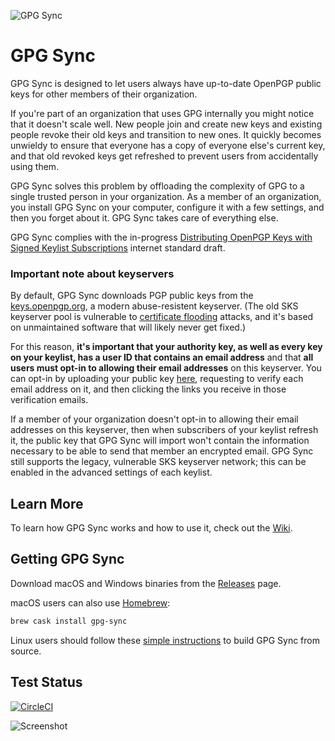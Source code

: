 ![GPG Sync](./logo/logo.png)

# GPG Sync

GPG Sync is designed to let users always have up-to-date OpenPGP public
keys for other members of their organization.

If you're part of an organization that uses GPG internally you might
notice that it doesn't scale well. New people join and create new keys
and existing people revoke their old keys and transition to new ones.
It quickly becomes unwieldy to ensure that everyone has a copy of everyone
else's current key, and that old revoked keys get refreshed to prevent
users from accidentally using them.

GPG Sync solves this problem by offloading the complexity of GPG to a
single trusted person in your organization. As a member of an organization,
you install GPG Sync on your computer, configure it with a few settings,
and then you forget about it. GPG Sync takes care of everything else.

GPG Sync complies with the in-progress [Distributing OpenPGP Keys with Signed Keylist Subscriptions](https://datatracker.ietf.org/doc/draft-mccain-keylist/)
internet standard draft.

### Important note about keyservers

By default, GPG Sync downloads PGP public keys from the [keys.openpgp.org](https://keys.openpgp.org/about), a modern abuse-resistent keyserver. (The old SKS keyserver pool is vulnerable to [certificate flooding](https://dkg.fifthhorseman.net/blog/openpgp-certificate-flooding.html) attacks, and it's based on unmaintained software that will likely never get fixed.)

For this reason, **it's important that your authority key, as well as every key on your keylist, has a user ID that contains an email address** and that **all users must opt-in to allowing their email addresses** on this keyserver. You can opt-in by uploading your public key [here](https://keys.openpgp.org/upload), requesting to verify each email address on it, and then clicking the links you receive in those verification emails.

If a member of your organization doesn't opt-in to allowing their email addresses on this keyserver, then when subscribers of your keylist refresh it, the public key that GPG Sync will import won't contain the information necessary to be able to send that member an encrypted email. GPG Sync still supports the legacy, vulnerable SKS keyserver network; this can be enabled in the advanced settings of each keylist.

## Learn More

To learn how GPG Sync works and how to use it, check out the [Wiki](https://github.com/firstlookmedia/gpgsync/wiki).

## Getting GPG Sync

Download macOS and Windows binaries from the [Releases](https://github.com/firstlookmedia/gpgsync/releases) page.

macOS users can also use [Homebrew](https://brew.sh/):

```sh
brew cask install gpg-sync
```

Linux users should follow these [simple instructions](https://github.com/firstlookmedia/gpgsync/blob/master/BUILD.md#linux-distributions) to build GPG Sync from source.

## Test Status

[![CircleCI](https://circleci.com/gh/firstlookmedia/gpgsync.svg?style=shield&circle-token=8c35e705699711e0aff4934b4adef5b9e02e738d)](https://circleci.com/gh/firstlookmedia/gpgsync)

![Screenshot](./logo/screenshot.png)
